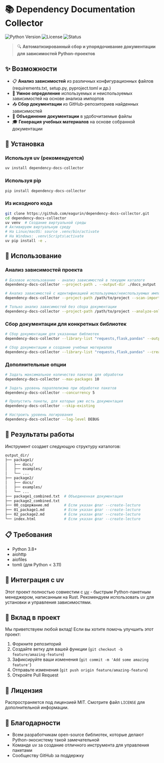# 📚 Dependency Documentation Collector

![Python Version](https://img.shields.io/badge/python-3.8%20%7C%203.9%20%7C%203.10%20%7C%203.11%20%7C%203.12-blue?logo=python&logoColor=white)
![License](https://img.shields.io/badge/license-MIT-green)
![Status](https://img.shields.io/badge/status-alpha-orange)

> 🔍 **Автоматизированный сбор и упорядочивание документации для зависимостей Python-проектов**

## ✨ Возможности

- 📋 **Анализ зависимостей** из различных конфигурационных файлов (requirements.txt, setup.py, pyproject.toml и др.)
- 🧠 **Умное определение** используемых и неиспользуемых зависимостей на основе анализа импортов
- 📥 **Сбор документации** из GitHub-репозиториев найденных зависимостей
- 📝 **Объединение документации** в удобочитаемые файлы
- 🎓 **Генерация учебных материалов** на основе собранной документации

## 🚀 Установка

### Используя uv (рекомендуется)

```bash
uv install dependency-docs-collector
```

### Используя pip

```bash
pip install dependency-docs-collector
```

### Из исходного кода

```bash
git clone https://github.com/eagurin/dependency-docs-collector.git
cd dependency-docs-collector
uv venv  # Создание виртуальной среды
# Активируем виртуальную среду
# На Linux/macOS: source .venv/bin/activate
# На Windows: .venv\Scripts\activate
uv pip install -e .
```

## 🔧 Использование

### Анализ зависимостей проекта

```bash
# Базовое использование - анализ зависимостей в текущем каталоге
dependency-docs-collector --project-path . --output-dir ./docs_output

# Анализ зависимостей с идентификацией используемых/неиспользуемых импортов
dependency-docs-collector --project-path /path/to/project --scan-imports

# Только анализ зависимостей без сбора документации
dependency-docs-collector --project-path /path/to/project --analyze-only
```

### Сбор документации для конкретных библиотек

```bash
# Сбор документации для указанных библиотек
dependency-docs-collector --library-list "requests,flask,pandas" --output-dir ./docs_output

# Сбор документации и создание учебных материалов
dependency-docs-collector --library-list "requests,flask,pandas" --create-lecture
```

### Дополнительные опции

```bash
# Задать максимальное количество пакетов для обработки
dependency-docs-collector --max-packages 10

# Задать уровень параллелизма при обработке пакетов
dependency-docs-collector --concurrency 5

# Пропустить пакеты, для которых уже есть документация
dependency-docs-collector --skip-existing

# Настроить уровень логирования
dependency-docs-collector --log-level DEBUG
```

## 📂 Результаты работы

Инструмент создает следующую структуру каталогов:

```bash
output_dir/
├── package1/
│   ├── docs/
│   ├── examples/
│   └── ...
├── package2/
│   ├── docs/
│   ├── examples/
│   └── ...
├── package1_combined.txt  # Объединенная документация
├── package2_combined.txt
├── 00_содержание.md       # Если указан флаг --create-lecture
├── 01_package1.md         # Если указан флаг --create-lecture
├── 02_package2.md         # Если указан флаг --create-lecture
└── index.html             # Если указан флаг --create-lecture
```

## 📋 Требования

- Python 3.8+
- aiohttp
- aiofiles
- tomli (для Python < 3.11)

## 🧩 Интеграция с uv

Этот проект полностью совместим с [uv](https://github.com/astral-sh/uv) - быстрым Python-пакетным менеджером, написанным на Rust. Рекомендуем использовать uv для установки и управления зависимостями.

## 🤝 Вклад в проект

Мы приветствуем любой вклад! Если вы хотите помочь улучшить этот проект:

1. Форкните репозиторий
2. Создайте ветку для вашей функции (`git checkout -b feature/amazing-feature`)
3. Зафиксируйте ваши изменения (`git commit -m 'Add some amazing feature'`)
4. Отправьте изменения (`git push origin feature/amazing-feature`)
5. Откройте Pull Request

## 📄 Лицензия

Распространяется под лицензией MIT. Смотрите файл `LICENSE` для дополнительной информации.

## 💖 Благодарности

- Всем разработчикам open-source библиотек, которые делают Python-экосистему такой замечательной
- Команде uv за создание отличного инструмента для управления пакетами
- Сообществу GitHub за поддержку
